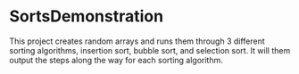 # SortsDemonstration
This project creates random arrays and runs them through 3 different sorting algorithms, insertion sort, bubble sort, and selection sort. It will them output the steps along the way for each sorting algorithm.
